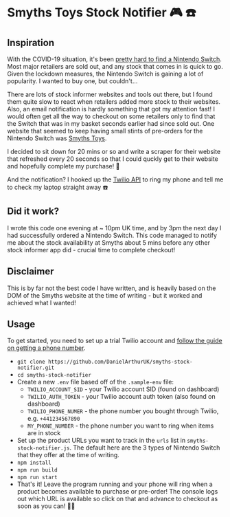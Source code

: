 # Smyths Toys Stock Notifier :video_game: :phone:

## Inspiration
With the COVID-19 situation, it's been [pretty hard to find a Nintendo Switch](https://www.standard.co.uk/tech/nintendo-switch-back-stock-where-buy-a4424951.html). Most major retailers are sold out, and any stock that comes in is quick to go. Given the lockdown measures, the Nintendo Switch is gaining a lot of popularity. I wanted to buy one, but couldn't...

There are lots of stock informer websites and tools out there, but I found them quite slow to react when retailers added more stock to their websites. Also, an email notification is hardly something that got my attention fast! I would often get all the way to checkout on some retailers only to find that the Switch that was in my basket seconds earlier had since sold out. One website that seemed to keep having small stints of pre-orders for the Nintendo Switch was [Smyths Toys](https://www.smythstoys.com/uk/en-gb).

I decided to sit down for 20 mins or so and write a scraper for their website that refreshed every 20 seconds so that I could quckly get to their website and hopefully complete my purchase! :crossed_fingers:

And the notification? I hooked up the [Twilio API](https://twilio.com) to ring my phone and tell me to check my laptop straight away :phone:

## Did it work?
I wrote this code one evening at ~ 10pm UK time, and by 3pm the next day I had successfully ordered a Nintendo Switch. This code managed to notify me about the stock availability at Smyths about 5 mins before any other stock informer app did - crucial time to complete checkout!

## Disclaimer
This is by far not the best code I have written, and is heavily based on the DOM of the Smyths website at the time of writing - but it worked and achieved what I wanted!

## Usage
To get started, you need to set up a trial Twilio account and [follow the guide on getting a phone number](https://www.twilio.com/docs/usage/tutorials/how-to-use-your-free-trial-account#get-your-first-twilio-phone-number).
* `git clone https://github.com/DanielArthurUK/smyths-stock-notifier.git`
* `cd smyths-stock-notifier`
* Create a new `.env` file based off of the `.sample-env` file:
    * `TWILIO_ACCOUNT_SID` - your Twilio account SID (found on dashboard)
    * `TWILIO_AUTH_TOKEN` - your Twilio account auth token (also found on dashboard)
    * `TWILIO_PHONE_NUMER` - the phone number you bought through Twilio, e.g. `+441234567890`
    * `MY_PHONE_NUMBER` - the phone number you want to ring when items are in stock
* Set up the product URLs you want to track in the `urls` list in `smyths-stock-notifier.js`. The default here are the 3 types of Nintendo Switch that they offer at the time of writing.
* `npm install`
* `npm run build`
* `npm run start`
* That's it! Leave the program running and your phone will ring when a product becomes available to purchase or pre-order! The console logs out which URL is available so click on that and advance to checkout as soon as you can! :running_man:
